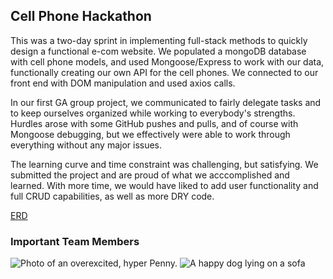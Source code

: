 ## Cell Phone Hackathon

This was a two-day sprint in implementing full-stack methods to quickly design a functional e-com website. We populated a mongoDB database with cell phone models, and used Mongoose/Express to work with our data, functionally creating our own API for the cell phones. We connected to our front end with DOM manipulation and used axios calls.

In our first GA group project, we communicated to fairly delegate tasks and to keep ourselves organized while working to everybody's strengths. Hurdles arose with some GitHub pushes and pulls, and of course with Mongoose debugging, but we effectively were able to work through everything without any major issues.

The learning curve and time constraint was challenging, but satisfying. We submitted the project and are proud of what we acccomplished and learned. With more time, we would have liked to add user functionality and full CRUD capabilities, as well as more DRY code.


[ERD](https://www.figma.com/file/s6l3H5archAJB5sohCyzUd/Cell-Phone-Hackathon?type=whiteboard&node-id=0%3A1&t=S1oKM3i5aejgSf69-1)

### Important Team Members

![Photo of an overexcited, hyper Penny.](https://i.imgur.com/nvfMRhL.png)
![A happy dog lying on a sofa](https://i.imgur.com/SyyIpKN.jpg)
